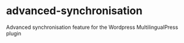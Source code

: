 # advanced-synchronisation
Advanced synchronisation feature for the Wordpress MultilingualPress plugin
